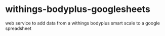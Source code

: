 # withings-bodyplus-googlesheets
web service to add data from a withings bodyplus smart scale to a google spreadsheet
